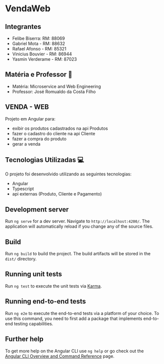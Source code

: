 # VendaWeb

## Integrantes
- Felibe Biserra: RM: 88069
- Gabriel Mota - RM: 88632
- Rafael Afonso - RM: 85321
- Vinicius Bouvier - RM: 86944
- Yasmin Verderame - RM: 87023

## Matéria e Professor 📖
- Matéria: Microservice and Web Engineering
- Professor: José Romualdo da Costa Filho

## VENDA - WEB
Projeto em Angular para:
- exibir os produtos cadastrados na api Produtos
- fazer o cadastro do cliente na api Cliente
- fazer a compra do produto
- gerar a venda

## Tecnologias Utilizadas 💻
O projeto foi desenvolvido utilizando as seguintes tecnologias:
- Angular
- Typescript
- api externas (Produto, Cliente e Pagamento)

## Development server

Run `ng serve` for a dev server. Navigate to `http://localhost:4200/`. The application will automatically reload if you change any of the source files.

## Build

Run `ng build` to build the project. The build artifacts will be stored in the `dist/` directory.

## Running unit tests

Run `ng test` to execute the unit tests via [Karma](https://karma-runner.github.io).

## Running end-to-end tests

Run `ng e2e` to execute the end-to-end tests via a platform of your choice. To use this command, you need to first add a package that implements end-to-end testing capabilities.

## Further help

To get more help on the Angular CLI use `ng help` or go check out the [Angular CLI Overview and Command Reference](https://angular.io/cli) page.
